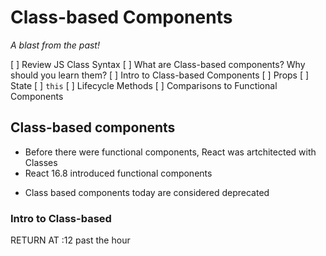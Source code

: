 # Class-based Components

_A blast from the past!_

[ ] Review JS Class Syntax
[ ] What are Class-based components? Why should you learn them?
[ ] Intro to Class-based Components
[ ] Props
[ ] State
[ ] `this`
[ ] Lifecycle Methods
[ ] Comparisons to Functional Components

## Class-based components

- Before there were functional components, React was artchitected with Classes
- React 16.8 introduced functional components

* Class based components today are considered deprecated

### Intro to Class-based

RETURN AT :12 past the hour
